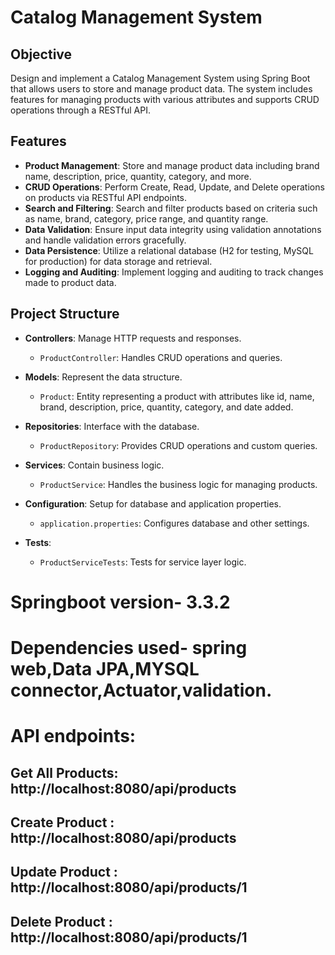 # Catalog Management System

## Objective

Design and implement a Catalog Management System using Spring Boot that allows users to store and manage product data. The system includes features for managing products with various attributes and supports CRUD operations through a RESTful API.

## Features

- **Product Management**: Store and manage product data including brand name, description, price, quantity, category, and more.
- **CRUD Operations**: Perform Create, Read, Update, and Delete operations on products via RESTful API endpoints.
- **Search and Filtering**: Search and filter products based on criteria such as name, brand, category, price range, and quantity range.
- **Data Validation**: Ensure input data integrity using validation annotations and handle validation errors gracefully.
- **Data Persistence**: Utilize a relational database (H2 for testing, MySQL for production) for data storage and retrieval.
- **Logging and Auditing**: Implement logging and auditing to track changes made to product data.
## Project Structure

- **Controllers**: Manage HTTP requests and responses.
  - `ProductController`: Handles CRUD operations and queries.

- **Models**: Represent the data structure.
  - `Product`: Entity representing a product with attributes like id, name, brand, description, price, quantity, category, and date added.

- **Repositories**: Interface with the database.
  - `ProductRepository`: Provides CRUD operations and custom queries.

- **Services**: Contain business logic.
  - `ProductService`: Handles the business logic for managing products.

- **Configuration**: Setup for database and application properties.
  - `application.properties`: Configures database and other settings.

- **Tests**: 
  - `ProductServiceTests`: Tests for service layer logic.
 
# Springboot version- 3.3.2
# Dependencies used- spring web,Data JPA,MYSQL connector,Actuator,validation.

# API endpoints:
## Get All Products: http://localhost:8080/api/products
## Create Product : http://localhost:8080/api/products
## Update Product : http://localhost:8080/api/products/1
##  Delete Product : http://localhost:8080/api/products/1